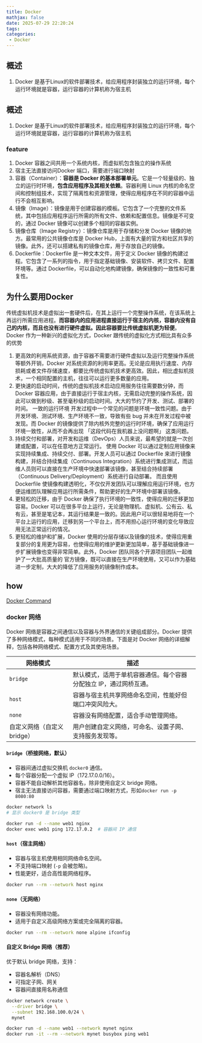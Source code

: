 ```yaml
---
title: Docker
mathjax: false
date: 2025-07-29 22:20:24
tags:
categories:
 - Docker
---
```

## 概述
1. Docker 是基于Linux的软件部署技术，给应用程序封装独立的运行环境，每个运行环境就是容器，运行容器的计算机称为宿主机

<!-- less -->

## 概述
1. Docker 是基于Linux的软件部署技术，给应用程序封装独立的运行环境，每个运行环境就是容器，运行容器的计算机称为宿主机

### feature
1. Docker 容器之间共用一个系统内核，而虚拟机包含独立的操作系统
2. 宿主无法直接访问Docker 端口，需要进行端口映射
3. 容器（Container）：**容器是 Docker 的基本部署单元**。它是一个轻量级的、独立的运行时环境，**包含应用程序及其相关依赖**。容器利用 Linux 内核的命名空间和控制组技术，实现了隔离性和资源管理，使得应用程序在不同的容器中运行不会相互影响。
4. 镜像（Image）：镜像是用于创建容器的模板。它包含了一个完整的文件系统，其中包括应用程序运行所需的所有文件、依赖和配置信息。镜像是不可变的，通过 Docker 镜像可以创建多个相同的容器实例。
5. 镜像仓库（Image Registry）：镜像仓库是用于存储和分发 Docker 镜像的地方。最常用的公共镜像仓库是 Docker Hub，上面有大量的官方和社区共享的镜像。此外，还可以搭建私有的镜像仓库，用于存放自己的镜像。
6. Dockerfile：Dockerfile 是一种文本文件，用于定义 Docker 镜像的构建过程。它包含了一系列的指令，用于指定基础镜像、安装软件、拷贝文件、配置环境等。通过 Dockerfile，可以自动化地构建镜像，确保镜像的一致性和可重复性。
## 为什么要用Docker
传统虚拟机技术是虚拟出一套硬件后，在其上运行一个完整操作系统，在该系统上再运行所需应用进程。**而容器内的应用进程直接运行于宿主的内核，容器内没有自己的内核，而且也没有进行硬件虚拟。因此容器要比传统虚拟机更为轻便**。Docker 作为一种新兴的虚拟化方式，Docker 跟传统的虚拟化方式相比具有众多的优势
1. 更高效的利用系统资源，由于容器不需要进行硬件虚拟以及运行完整操作系统等额外开销，Docker 对系统资源的利用率更高。无论是应用执行速度、内存损耗或者文件存储速度，都要比传统虚拟机技术更高效。因此，相比虚拟机技术，一个相同配置的主机，往往可以运行更多数量的应用。 
2. 更快速的启动时间，传统的虚拟机技术启动应用服务往往需要数分钟，而 Docker 容器应用，由于直接运行于宿主内核，无需启动完整的操作系统，因此可以做到秒级、甚至毫秒级的启动时间。大大的节约了开发、测试、部署的时间。 一致的运行环境 开发过程中一个常见的问题是环境一致性问题。由于开发环境、测试环境、生产环境不一致，导致有些 bug 并未在开发过程中被发现。而 Docker 的镜像提供了除内核外完整的运行时环境，确保了应用运行环境一致性，从而不会再出现 「这段代码在我机器上没问题啊」 这类问题。 
3. 持续交付和部署，对开发和运维（DevOps）人员来说，最希望的就是一次创建或配置，可以在任意地方正常运行。 使用 Docker 可以通过定制应用镜像来实现持续集成、持续交付、部署。开发人员可以通过 Dockerfile 来进行镜像构建，并结合持续集成（Continuous Integration）系统进行集成测试，而运维人员则可以直接在生产环境中快速部署该镜像，甚至结合持续部署（Continuous Delivery/Deployment）系统进行自动部署。 而且使用 Dockerfile 使镜像构建透明化，不仅仅开发团队可以理解应用运行环境，也方便运维团队理解应用运行所需条件，帮助更好的生产环境中部署该镜像。
4. 更轻松的迁移，由于 Docker 确保了执行环境的一致性，使得应用的迁移更加容易。Docker 可以在很多平台上运行，无论是物理机、虚拟机、公有云、私有云，甚至是笔记本，其运行结果是一致的。因此用户可以很轻易地将在一个平台上运行的应用，迁移到另一个平台上，而不用担心运行环境的变化导致应用无法正常运行的情况。
5. 更轻松的维护和扩展，Docker 使用的分层存储以及镜像的技术，使得应用重复部分的复用更为容易，也使得应用的维护更新更加简单，基于基础镜像进一步扩展镜像也变得非常简单。此外，Docker 团队同各个开源项目团队一起维护了一大批高质量的 官方镜像，既可以直接在生产环境使用，又可以作为基础进一步定制，大大的降低了应用服务的镜像制作成本。

## how
[Docker Command](Docker%20Command.md)

### docker 网络
Docker 网络是容器之间通信以及容器与外界通信的关键组成部分。Docker 提供了多种网络模式，每种模式适用于不同的场景。下面是对 Docker 网络的详细解释，包括各种网络模式、配置方式及其使用场景。

| 网络模式                    | 描述                                                              |
| --------------------------- | ----------------------------------------------------------------- |
| `bridge`                    | 默认模式，适用于单机容器通信。每个容器分配独立 IP，通过网桥互通。 |
| `host`                      | 容器与宿主机共享网络命名空间，性能好但端口冲突风险大。            |
| `none`                      | 容器没有网络配置，适合手动管理网络。                              |
| 自定义网络（自定义 bridge） | 用户创建自定义网络，可命名、设置子网、支持服务发现等。            |

#### `bridge`（桥接网络，默认）
- 容器间通过虚拟交换机 `docker0` 通信。
- 每个容器分配一个虚拟 IP（172.17.0.0/16）。
- 容器不能自动解析其他容器名，除非使用自定义 bridge 网络。
- 宿主无法直接访问容器，需要通过端口映射方式，形如`docker run -p 8080:80`

```bash
docker network ls
# 显示 docker0 是 bridge 类型

docker run -d --name web1 nginx
docker exec web1 ping 172.17.0.2  # 容器间 IP 通信
```

#### `host`（宿主网络）
- 容器与宿主机使用相同网络命名空间。
- 不支持端口映射 (`-p` 会被忽略)。
- 性能更好，适合高性能网络程序。
```bash
docker run --rm --network host nginx
```
#### `none`（无网络）
- 容器没有网络功能。
- 适用于自定义高级网络方案或完全隔离的容器。
```bash
docker run --rm --network none alpine ifconfig
```
#### 自定义 Bridge 网络（推荐）

优于默认 bridge 网络，支持：
- 容器名解析（DNS）
- 可指定子网、网关
- 容器间直接用名称通信

```bash
docker network create \
  --driver bridge \
  --subnet 192.168.100.0/24 \
  mynet

docker run -d --name web1 --network mynet nginx
docker run -it --rm --network mynet busybox ping web1
```
